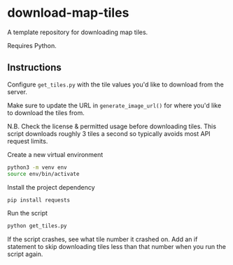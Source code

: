 # download-map-tiles

A template repository for downloading map tiles.

Requires Python.

## Instructions

Configure `get_tiles.py` with the tile values you'd like to download from the server.

Make sure to update the URL in `generate_image_url()` for where you'd like to download the tiles from.

N.B. Check the license & permitted usage before downloading tiles. This script downloads roughly 3 tiles a second so typically avoids most API request limits.

Create a new virtual environment

```bash
python3 -m venv env
source env/bin/activate
```

Install the project dependency

```bash
pip install requests
```

Run the script

```bash
python get_tiles.py
```

If the script crashes, see what tile number it crashed on. Add an if statement to skip downloading tiles less than that number when you run the script again.
